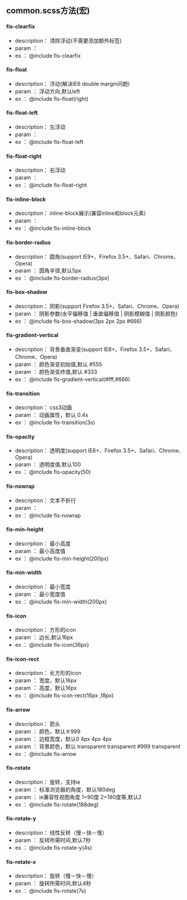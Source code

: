 ## common.scss方法(宏)

#### fis-clearfix
* description： 清除浮动(不需要添加额外标签)
* param      ： 
* ex         ： @include fis-clearfix

#### fis-float
* description： 浮动(解决IE6 double margin问题)
* param      ： 浮动方向,默认left
* ex         ： @include fis-float(right)
#### fis-float-left
* description： 左浮动
* param      ： 
* ex         ： @include fis-float-left
#### fis-float-right
* description： 右浮动
* param      ： 
* ex         ： @include fis-float-right
#### fis-inline-block
* description： inline-block展示(兼容inline和block元素)
* param      ： 
* ex         ： @include fis-inline-block
#### fis-border-radius
* description： 圆角(support IE9+、Firefox 3.5+、Safari、Chrome、Opera)
* param      ： 圆角半径,默认5px
* ex         ： @include fis-border-radius(3px)
#### fis-box-shadow
* description： 阴影(support Firefox 3.5+、Safari、Chrome、Opera)
* param      ： 阴影参数(水平偏移值 | 垂直偏移值 | 阴影模糊值 | 阴影颜色)
* ex         ： @include fis-box-shadow(3px 2px 2px #666)
#### fis-gradient-vertical
* description： 背景垂直渐变(support IE8+、Firefox 3.5+、Safari、Chrome、Opera)
* param      ： 颜色渐变初始值,默认 #555
* param      ： 颜色渐变终值,默认 #333
* ex         ： @include fis-gradient-vertical(#fff,#666)
#### fis-transition
* description： css3动画
* param      ： 动画属性，默认 0.4s
* ex         ： @include fis-transition(3s)
#### fis-opacity
* description： 透明度(support IE6+、Firefox 3.5+、Safari、Chrome、Opera)
* param      ： 透明度值,默认100
* ex         ： @include fis-opacity(50)
#### fis-nowrap
* description： 文本不折行
* param      ： 
* ex         ： @include fis-nowrap
#### fis-min-height
* description： 最小高度
* param      ： 最小高度值
* ex         ： @include fis-min-height(200px)
#### fis-min-width
* description： 最小宽度
* param      ： 最小宽度值
* ex         ： @include fis-min-width(200px)
#### fis-icon
* description： 方形的icon
* param      ： 边长,默认16px
* ex         ： @include fis-icon(36px)
#### fis-icon-rect
* description： 长方形的icon
* param      ： 宽度，默认16px
* param      ： 高度，默认16px
* ex         ： @include fis-icon-rect(16px ,18px)
#### fis-arrow
* description： 箭头
* param      ： 颜色，默认＃999
* param      ： 边框宽度，默认0 4px 4px 4px 
* param      ： 背景颜色，默认 transparent transparent #999 transparent
* ex         ： @include fis-arrow
#### fis-rotate
* description： 旋转，支持ie
* param      ： 标准浏览器的角度，默认180deg
* param      ： ie兼容性视图角度 1=90度 2=180度等,默认2
* ex         ： @include fis-rotate(188deg)
#### fis-rotate-y
* description： 线性反转（慢－快－慢）
* param      ： 反转所需时间,默认7秒
* ex         ： @include fis-rotate-y(4s)
#### fis-rotate-x
* description： 旋转（慢－快－慢）
* param      ： 旋转所需时间,默认4秒
* ex         ： @include fis-rotate(7s)